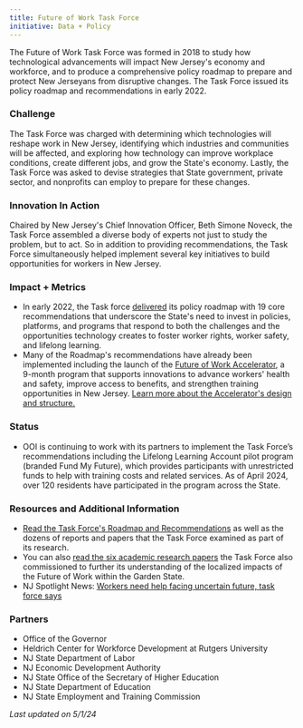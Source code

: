 ```yaml
---
title: Future of Work Task Force
initiative: Data + Policy
---
```


The Future of Work Task Force was formed in 2018 to study how technological advancements will impact New Jersey's economy and workforce, and to produce a comprehensive policy roadmap to prepare and protect New Jerseyans from disruptive changes. The Task Force issued its policy roadmap and recommendations in early 2022.

### Challenge

The Task Force was charged with determining which technologies will reshape work in New Jersey, identifying which industries and communities will be affected, and exploring how technology can improve workplace conditions, create different jobs, and grow the State's economy. Lastly, the Task Force was asked to devise strategies that State government, private sector, and nonprofits can employ to prepare for these changes.

### Innovation In Action

Chaired by New Jersey's Chief Innovation Officer, Beth Simone Noveck, the Task Force assembled a diverse body of experts not just to study the problem, but to act. So in addition to providing recommendations, the Task Force simultaneously helped implement several key initiatives to build opportunities for workers in New Jersey.

### Impact + Metrics

-   In early 2022, the Task force [delivered](https://fowtf.innovation.nj.gov/resources.html) its policy roadmap with 19 core recommendations that underscore the State's need to invest in policies, platforms, and programs that respond to both the challenges and the opportunities technology creates to foster worker rights, worker safety, and lifelong learning.
-   Many of the Roadmap's recommendations have already been implemented including the launch of the [Future of Work Accelerator](https://accelerator.fow.nj.gov/), a 9-month program that supports innovations to advance workers' health and safety, improve access to benefits, and strengthen training opportunities in New Jersey. [Learn more about the Accelerator's design and structure.](https://accelerator.fow.nj.gov/about-the-accelerator)

### Status

-   OOI is continuing to work with its partners to implement the Task Force’s recommendations including the Lifelong Learning Account pilot program (branded Fund My Future), which provides participants with unrestricted funds to help with training costs and related services. As of April 2024, over 120 residents have participated in the program across the State.

### Resources and Additional Information

-   [Read the Task Force's Roadmap and Recommendations](https://fowtf.innovation.nj.gov/resources.html) as well as the dozens of reports and papers that the Task Force examined as part of its research.
-   You can also [read the six academic research papers](https://fowtf.innovation.nj.gov/resources.html) the Task Force also commissioned to further its understanding of the localized impacts of the Future of Work within the Garden State.
-   NJ Spotlight News: [Workers need help facing uncertain future, task force says](https://www.njspotlightnews.org/2022/02/worker-training-savings-accounts-upgraded-unemployment-site-technology-task-force/)

### Partners

-   Office of the Governor
-   Heldrich Center for Workforce Development at Rutgers University
-   NJ State Department of Labor
-   NJ Economic Development Authority
-   NJ State Office of the Secretary of Higher Education
-   NJ State Department of Education
-   NJ State Employment and Training Commission

*Last updated on 5/1/24*
